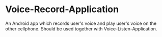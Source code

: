 # Voice-Record-Application
An Android app which records user's voice and play user's voice on the other cellphone. Should be used together with Voice-Listen-Application.
